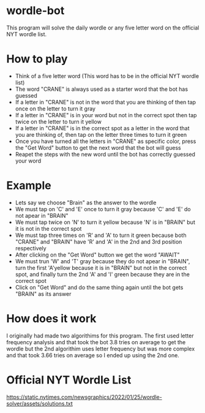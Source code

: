 # wordle-bot
This program will solve the daily wordle or any five letter word on the official NYT wordle list. 
# How to play 
* Think of a five letter word (This word has to be in the official NYT wordle list)
* The word "CRANE" is always used as a starter word that the bot has guessed
* If a letter in "CRANE" is not in the word that you are thinking of then tap once on the letter to turn it gray
* If a letter in "CRANE" is in your word but not in the correct spot then tap twice on the letter to turn it yellow
* If a letter in "CRANE" is in the correct spot as a letter in the word that you are thinking of, then tap on the letter three times to turn it green
* Once you have turned all the letters in "CRANE" as specific color, press the "Get Word" button to get the next word that the bot will guess
* Reapet the steps with the new word until the bot has correctly guessed your word
# Example
* Lets say we choose "Brain" as the answer to the wordle
* We must tap on 'C' and 'E' once to turn it gray because 'C' and 'E' do not apear in "BRAIN"
* We must tap twice on 'N' to turn it yellow because 'N' is in "BRAIN" but it is not in the correct spot
* We must tap three times on 'R' and 'A' to turn it green because both "CRANE" and "BRAIN" have 'R' and 'A' in the 2nd and 3rd position respectively
* After clicking on the "Get Word" button we get the word "AWAIT"
* We must trun 'W' and 'T' gray because they do not apear in "BRAIN", turn the first 'A'yellow because it is in "BRAIN" but not in the correct spot, and finally turn the 2nd 'A' and 'I' green because they are in the correct spot
*  Click on "Get Word" and do the same thing again until the bot gets "BRAIN" as its answer
# How does it work
I originally had made two algorithims for this program. The first used letter frequency analysis and that took the bot 3.8 tries on average to get the wordle but the 2nd algorithim uses letter frequency but was more complex and that took 3.66 tries on average so I ended up using the 2nd one.
# Official NYT Wordle List
https://static.nytimes.com/newsgraphics/2022/01/25/wordle-solver/assets/solutions.txt 
